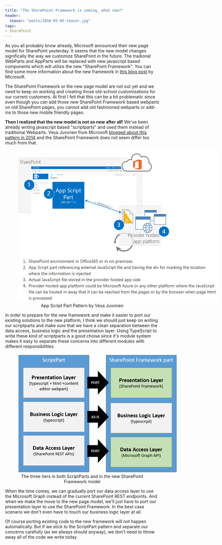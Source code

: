 ```yaml
---
title: "The SharePoint Framework is coming, what now?"
header:
  teaser: "posts/2016-05-05-teaser.jpg"
tags:
- SharePoint
---
```


As you all probably know already, Microsoft announced their new 
page model for SharePoint yesterday. It seems that the new model 
changes significally the way we customize SharePoint in the future.
The tradional WebParts and AppParts will be replaced with new 
javascript based components which will utilize the new 
"SharePoint Framework". You can find some more information about the new framework in [this
blog post](https://blogs.office.com/2016/05/04/the-sharepoint-framework-an-open-and-connected-platform/) 
by Microsoft.

The SharePoint Framework or the new page model are not out yet 
and we need to keep on working and creating those old-school 
customizations for our current customers. At first I felt that this
can be a bit problematic since even though you can add those new 
SharePoint Framework based webparts on old SharePoint pages, 
you cannot add old fashnioned webparts or add-ins to those new
mobile friendly pages.

**Then I realized that the new model is not so new after all!** We've
been already writing javascript based "scriptparts" and used them
instead of traditional Webparts. Vesa Juvonen from Microsoft 
[blogged about this pattern in 2014](https://blogs.msdn.microsoft.com/vesku/2014/07/08/introducing-app-script-part-pattern-for-office365-app-model/) 
and the SharePoint Framework does not seem differ
too much from that.

<figure class="align-center">
  <img class="align-center" src="/images/posts/2016-05-05_AppScriptPart.jpg" style="max-width: 656px" alt="App Script Part Pattern"/>
  <figcaption style="text-align:center;">App Script Part Pattern by Vesa Juvonen</figcaption>
</figure>

In order to prepare for the new framework and make it easier to port
our existing solutions to the new platform, I think we should just 
keep on writing our scriptparts and make sure that we have 
a clean separation between the data access, business logic and 
the presentation layer. Using TypeScript to write these kind of scriptparts
is a good choise since it's module system makes it easy to separate 
these concerns into different modules with different responsibilities. 

<figure class="align-center">
  <img class="align-center" src="/images/posts/2016-05-05-the_3_tiers.jpg" style="max-width: 526px" alt="3-tier model"/>
  <figcaption style="text-align:center;">The three tiers in both ScriptParts and in the new SharePoint Framework model</figcaption>
</figure>

When the time comes, we can gradually port our data access layer to use 
the Microsoft Graph instead of the current SharePoint REST endpoints. 
And when we make the move to the new page model, we'll just have to port
our presentation layer to use the SharePoint Framework. In the best case 
scenario we don't even have to touch our business logic layer at all.

Of course porting existing code to the new framework will not happen 
automatically. But if we stick to the ScriptPart pattern and separate
our concerns carefully (as we always should anyway), we don't need to
throw away all of the code we write today. 